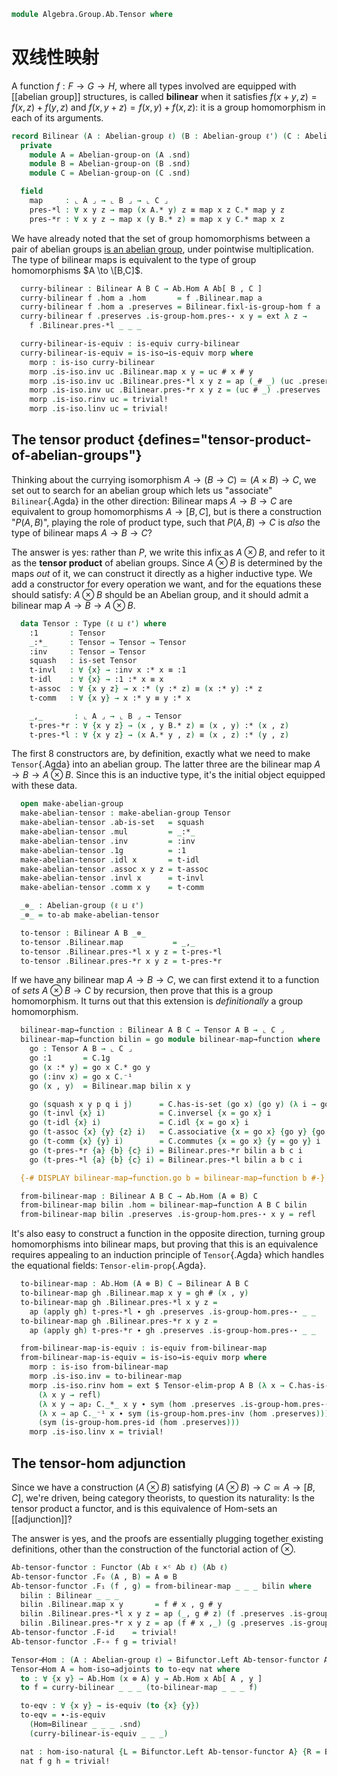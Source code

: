 <!--
```agda
open import Algebra.Group.Ab.Hom
open import Algebra.Group.Ab
open import Algebra.Group

open import Cat.Displayed.Univalence.Thin
open import Cat.Functor.Adjoint.Hom
open import Cat.Instances.Product
open import Cat.Displayed.Total
open import Cat.Functor.Adjoint
open import Cat.Prelude

import Cat.Functor.Bifunctor as Bifunctor
```
-->

```agda
module Algebra.Group.Ab.Tensor where
```

# 双线性映射

<!--
```agda
private variable
  ℓ ℓ' ℓ'' : Level
```
-->

A function $f : F \to G \to H$, where all types involved are equipped
with [[abelian group]] structures, is called **bilinear** when it
satisfies $f(x + y, z) = f(x, z) + f(y, z)$ and $f(x, y + z) = f(x, y) +
f(x, z)$: it is a group homomorphism in each of its arguments.

```agda
record Bilinear (A : Abelian-group ℓ) (B : Abelian-group ℓ') (C : Abelian-group ℓ'') : Type (ℓ ⊔ ℓ' ⊔ ℓ'') where
  private
    module A = Abelian-group-on (A .snd)
    module B = Abelian-group-on (B .snd)
    module C = Abelian-group-on (C .snd)

  field
    map     : ⌞ A ⌟ → ⌞ B ⌟ → ⌞ C ⌟
    pres-*l : ∀ x y z → map (x A.* y) z ≡ map x z C.* map y z
    pres-*r : ∀ x y z → map x (y B.* z) ≡ map x y C.* map x z
```

<!--
```agda
  fixl-is-group-hom : ∀ a →
    is-group-hom B.Abelian→Group-on C.Abelian→Group-on (map a)
  fixl-is-group-hom a .is-group-hom.pres-⋆ x y = pres-*r a x y

  fixr-is-group-hom : ∀ b →
    is-group-hom A.Abelian→Group-on C.Abelian→Group-on (λ a → map a b)
  fixr-is-group-hom b .is-group-hom.pres-⋆ x y = pres-*l x y b

  module fixl {a} = is-group-hom (fixl-is-group-hom a)
  module fixr {a} = is-group-hom (fixr-is-group-hom a)

  open fixl
    renaming ( pres-id   to pres-idr
             ; pres-inv  to pres-invr
             ; pres-diff to pres-diffr
             )
    hiding ( pres-⋆ )
    public
  open fixr
    renaming ( pres-id   to pres-idl
             ; pres-inv  to pres-invl
             ; pres-diff to pres-diffl
             )
    hiding ( pres-⋆ )
    public

module _ {A : Abelian-group ℓ} {B : Abelian-group ℓ'} {C : Abelian-group ℓ''} where
  private
    module A = Abelian-group-on (A .snd)
    module B = Abelian-group-on (B .snd)
    module C = Abelian-group-on (C .snd)

    Bilinear-path
      : {ba bb : Bilinear A B C}
      → (∀ x y → Bilinear.map ba x y ≡ Bilinear.map bb x y)
      → ba ≡ bb
    Bilinear-path {ba = ba} {bb} p = q where
      open Bilinear

      q : ba ≡ bb
      q i .map x y = p x y i
      q i .pres-*l x y z = is-prop→pathp (λ i → C.has-is-set (p (x A.* y) z i) (p x z i C.* p y z i))
        (ba .pres-*l x y z) (bb .pres-*l x y z) i
      q i .pres-*r x y z = is-prop→pathp (λ i → C.has-is-set (p x (y B.* z) i) (p x y i C.* p x z i))
        (ba .pres-*r x y z) (bb .pres-*r x y z) i

  instance
    Extensional-bilinear
      : ∀ {ℓr} ⦃ ef : Extensional (⌞ A ⌟ → ⌞ B ⌟ → ⌞ C ⌟) ℓr ⦄ → Extensional (Bilinear A B C) ℓr
    Extensional-bilinear ⦃ ef ⦄ = injection→extensional! (λ h → Bilinear-path (λ x y → h # x # y)) ef

module _ {ℓ} (A B C : Abelian-group ℓ) where
```
-->

We have already noted that the set of group homomorphisms between a pair
of abelian groups [is an abelian group], under pointwise multiplication.
The type of bilinear maps is equivalent to the type of group
homomorphisms $A \to \[B,C]$.

[is an abelian group]: Algebra.Group.Ab.Hom.html

```agda
  curry-bilinear : Bilinear A B C → Ab.Hom A Ab[ B , C ]
  curry-bilinear f .hom a .hom       = f .Bilinear.map a
  curry-bilinear f .hom a .preserves = Bilinear.fixl-is-group-hom f a
  curry-bilinear f .preserves .is-group-hom.pres-⋆ x y = ext λ z →
    f .Bilinear.pres-*l _ _ _

  curry-bilinear-is-equiv : is-equiv curry-bilinear
  curry-bilinear-is-equiv = is-iso→is-equiv morp where
    morp : is-iso curry-bilinear
    morp .is-iso.inv uc .Bilinear.map x y = uc # x # y
    morp .is-iso.inv uc .Bilinear.pres-*l x y z = ap (_# _) (uc .preserves .is-group-hom.pres-⋆ _ _)
    morp .is-iso.inv uc .Bilinear.pres-*r x y z = (uc # _) .preserves .is-group-hom.pres-⋆ _ _
    morp .is-iso.rinv uc = trivial!
    morp .is-iso.linv uc = trivial!
```

## The tensor product {defines="tensor-product-of-abelian-groups"}

Thinking about the currying isomorphism $A \to (B \to C) \simeq (A
\times B) \to C$, we set out to search for an abelian group which lets
us "associate" `Bilinear`{.Agda} in the other direction: Bilinear maps
$A \to B \to C$ are equivalent to group homomorphisms $A \to [B,C]$, but
is there a construction "$P(A, B)$", playing the role of product type,
such that $P(A, B) \to C$ is _also_ the type of bilinear maps $A \to B
\to C$?

<!--
```agda
module _ {ℓ ℓ'} (A : Abelian-group ℓ) (B : Abelian-group ℓ') where
  private
    module A = Abelian-group-on (A .snd)
    module B = Abelian-group-on (B .snd)
```
-->

The answer is yes: rather than $P$, we write this infix as $A \otimes
B$, and refer to it as the **tensor product** of abelian groups. Since
$A \otimes B$ is determined by the maps _out_ of it, we can construct it
directly as a higher inductive type. We add a constructor for every
operation we want, and for the equations these should satisfy: $A
\otimes B$ should be an Abelian group, and it should admit a bilinear
map $A \to B \to A \otimes B$.

```agda
  data Tensor : Type (ℓ ⊔ ℓ') where
    :1       : Tensor
    _:*_     : Tensor → Tensor → Tensor
    :inv     : Tensor → Tensor
    squash   : is-set Tensor
    t-invl   : ∀ {x} → :inv x :* x ≡ :1
    t-idl    : ∀ {x} → :1 :* x ≡ x
    t-assoc  : ∀ {x y z} → x :* (y :* z) ≡ (x :* y) :* z
    t-comm   : ∀ {x y} → x :* y ≡ y :* x

    _,_       : ⌞ A ⌟ → ⌞ B ⌟ → Tensor
    t-pres-*r : ∀ {x y z} → (x , y B.* z) ≡ (x , y) :* (x , z)
    t-pres-*l : ∀ {x y z} → (x A.* y , z) ≡ (x , z) :* (y , z)
```

The first 8 constructors are, by definition, exactly what we need to
make `Tensor`{.Agda} into an abelian group. The latter three are the
bilinear map $A \to B \to A \otimes B$. Since this is an inductive type,
it's the initial object equipped with these data.

```agda
  open make-abelian-group
  make-abelian-tensor : make-abelian-group Tensor
  make-abelian-tensor .ab-is-set   = squash
  make-abelian-tensor .mul         = _:*_
  make-abelian-tensor .inv         = :inv
  make-abelian-tensor .1g          = :1
  make-abelian-tensor .idl x       = t-idl
  make-abelian-tensor .assoc x y z = t-assoc
  make-abelian-tensor .invl x      = t-invl
  make-abelian-tensor .comm x y    = t-comm

  _⊗_ : Abelian-group (ℓ ⊔ ℓ')
  _⊗_ = to-ab make-abelian-tensor

  to-tensor : Bilinear A B _⊗_
  to-tensor .Bilinear.map           = _,_
  to-tensor .Bilinear.pres-*l x y z = t-pres-*l
  to-tensor .Bilinear.pres-*r x y z = t-pres-*r
```

<!--
```agda
  Tensor-elim-prop
    : ∀ {ℓ'} {P : Tensor → Type ℓ'}
    → (∀ x → is-prop (P x))
    → (∀ x y → P (x , y))
    → (∀ {x y} → P x → P y → P (x :* y))
    → (∀ {x} → P x → P (:inv x))
    → P :1
    → ∀ x → P x
  Tensor-elim-prop {P = P} pprop ppair padd pinv pz = go where
    go : ∀ x → P x
    go (x , y) = ppair x y
    go :1 = pz
    go (x :* y) = padd (go x) (go y)
    go (:inv x) = pinv (go x)
    go (squash x y p q i j) = is-prop→squarep (λ i j → pprop (squash x y p q i j))
      (λ i → go x) (λ i → go (p i)) (λ i → go (q i)) (λ i → go y) i j
    go (t-invl {x} i) = is-prop→pathp (λ i → pprop (t-invl i)) (padd (pinv (go x)) (go x)) pz i
    go (t-idl {x} i) = is-prop→pathp (λ i → pprop (t-idl i)) (padd pz (go x)) (go x) i
    go (t-assoc {x} {y} {z} i) =
      is-prop→pathp (λ i → pprop (t-assoc i))
        (padd (go x) (padd (go y) (go z)))
        (padd (padd (go x) (go y)) (go z))
        i
    go (t-comm {x} {y} i) =
      is-prop→pathp (λ i → pprop (t-comm i)) (padd (go x) (go y)) (padd (go y) (go x)) i
    go (t-pres-*r {x} {y} {z} i) = is-prop→pathp (λ i → pprop (t-pres-*r i)) (ppair x (y B.* z)) (padd (ppair x y) (ppair x z)) i
    go (t-pres-*l {x} {y} {z} i) = is-prop→pathp (λ i → pprop (t-pres-*l i)) (ppair (x A.* y) z) (padd (ppair x z) (ppair y z)) i

module _ {ℓ ℓ' ℓ''} (A : Abelian-group ℓ) (B : Abelian-group ℓ') (C : Abelian-group ℓ'') where
  private
    module A = Abelian-group-on (A .snd)
    module B = Abelian-group-on (B .snd)
    module C = Abelian-group-on (C .snd)
```
-->

If we have any bilinear map $A \to B \to C$, we can first extend it to a
function of _sets_ $A \otimes B \to C$ by recursion, then prove that
this is a group homomorphism. It turns out that this extension is
_definitionally_ a group homomorphism.

```agda
  bilinear-map→function : Bilinear A B C → Tensor A B → ⌞ C ⌟
  bilinear-map→function bilin = go module bilinear-map→function where
    go : Tensor A B → ⌞ C ⌟
    go :1       = C.1g
    go (x :* y) = go x C.* go y
    go (:inv x) = go x C.⁻¹
    go (x , y)  = Bilinear.map bilin x y

    go (squash x y p q i j)      = C.has-is-set (go x) (go y) (λ i → go (p i)) (λ i → go (q i)) i j
    go (t-invl {x} i)            = C.inversel {x = go x} i
    go (t-idl {x} i)             = C.idl {x = go x} i
    go (t-assoc {x} {y} {z} i)   = C.associative {x = go x} {go y} {go z} i
    go (t-comm {x} {y} i)        = C.commutes {x = go x} {y = go y} i
    go (t-pres-*r {a} {b} {c} i) = Bilinear.pres-*r bilin a b c i
    go (t-pres-*l {a} {b} {c} i) = Bilinear.pres-*l bilin a b c i

  {-# DISPLAY bilinear-map→function.go b = bilinear-map→function b #-}
```

<!--
```agda
module _ {ℓ} (A B C : Abelian-group ℓ) where
  private
    module A = Abelian-group-on (A .snd)
    module B = Abelian-group-on (B .snd)
    module C = Abelian-group-on (C .snd)

```
-->

```agda
  from-bilinear-map : Bilinear A B C → Ab.Hom (A ⊗ B) C
  from-bilinear-map bilin .hom = bilinear-map→function A B C bilin
  from-bilinear-map bilin .preserves .is-group-hom.pres-⋆ x y = refl
```

It's also easy to construct a function in the opposite direction,
turning group homomorphisms into bilinear maps, but proving that this is
an equivalence requires appealing to an induction principle of
`Tensor`{.Agda} which handles the equational fields:
`Tensor-elim-prop`{.Agda}.

```agda
  to-bilinear-map : Ab.Hom (A ⊗ B) C → Bilinear A B C
  to-bilinear-map gh .Bilinear.map x y = gh # (x , y)
  to-bilinear-map gh .Bilinear.pres-*l x y z =
    ap (apply gh) t-pres-*l ∙ gh .preserves .is-group-hom.pres-⋆ _ _
  to-bilinear-map gh .Bilinear.pres-*r x y z =
    ap (apply gh) t-pres-*r ∙ gh .preserves .is-group-hom.pres-⋆ _ _

  from-bilinear-map-is-equiv : is-equiv from-bilinear-map
  from-bilinear-map-is-equiv = is-iso→is-equiv morp where
    morp : is-iso from-bilinear-map
    morp .is-iso.inv = to-bilinear-map
    morp .is-iso.rinv hom = ext $ Tensor-elim-prop A B (λ x → C.has-is-set _ _)
      (λ x y → refl)
      (λ x y → ap₂ C._*_ x y ∙ sym (hom .preserves .is-group-hom.pres-⋆ _ _))
      (λ x → ap C._⁻¹ x ∙ sym (is-group-hom.pres-inv (hom .preserves)))
      (sym (is-group-hom.pres-id (hom .preserves)))
    morp .is-iso.linv x = trivial!
```

<!--
```agda
  Bilinear≃Hom : Bilinear A B C ≃ Ab.Hom (A ⊗ B) C
  Bilinear≃Hom = from-bilinear-map , from-bilinear-map-is-equiv

  Hom≃Bilinear : Ab.Hom (A ⊗ B) C ≃ Bilinear A B C
  Hom≃Bilinear = Bilinear≃Hom e⁻¹

  module Bilinear≃Hom = Equiv Bilinear≃Hom
  module Hom≃Bilinear = Equiv Hom≃Bilinear

module _ {ℓ} {A B C : Abelian-group ℓ} where instance
  Extensional-tensor-hom
    : ∀ {ℓr} ⦃ ef : Extensional (⌞ A ⌟ → ⌞ B ⌟ → ⌞ C ⌟) ℓr ⦄ → Extensional (Ab.Hom (A ⊗ B) C) ℓr
  Extensional-tensor-hom ⦃ ef ⦄ =
    injection→extensional!
      {f = λ f x y → f .hom (x , y)}
      (λ {x} p → Hom≃Bilinear.injective _ _ _ (ext (subst (ef .Pathᵉ _) p (ef .reflᵉ _))))
      auto
  {-# OVERLAPS Extensional-tensor-hom #-}
```
-->

## The tensor-hom adjunction

<!--
```agda
open Functor
```
-->

Since we have a construction $(A \otimes B)$ satisfying $(A \otimes B)
\to C \simeq A \to [B, C]$, we're driven, being category theorists, to
question its naturality: Is the tensor product a functor, and is this
equivalence of Hom-sets an [[adjunction]]?

The answer is yes, and the proofs are essentially plugging together
existing definitions, other than the construction of the functorial
action of $\otimes$.

```agda
Ab-tensor-functor : Functor (Ab ℓ ×ᶜ Ab ℓ) (Ab ℓ)
Ab-tensor-functor .F₀ (A , B) = A ⊗ B
Ab-tensor-functor .F₁ (f , g) = from-bilinear-map _ _ _ bilin where
  bilin : Bilinear _ _ _
  bilin .Bilinear.map x y       = f # x , g # y
  bilin .Bilinear.pres-*l x y z = ap (_, g # z) (f .preserves .is-group-hom.pres-⋆ _ _) ∙ t-pres-*l
  bilin .Bilinear.pres-*r x y z = ap (f # x ,_) (g .preserves .is-group-hom.pres-⋆ _ _) ∙ t-pres-*r
Ab-tensor-functor .F-id    = trivial!
Ab-tensor-functor .F-∘ f g = trivial!

Tensor⊣Hom : (A : Abelian-group ℓ) → Bifunctor.Left Ab-tensor-functor A ⊣ Bifunctor.Right Ab-hom-functor A
Tensor⊣Hom A = hom-iso→adjoints to to-eqv nat where
  to : ∀ {x y} → Ab.Hom (x ⊗ A) y → Ab.Hom x Ab[ A , y ]
  to f = curry-bilinear _ _ _ (to-bilinear-map _ _ _ f)

  to-eqv : ∀ {x y} → is-equiv (to {x} {y})
  to-eqv = ∙-is-equiv
    (Hom≃Bilinear _ _ _ .snd)
    (curry-bilinear-is-equiv _ _ _)

  nat : hom-iso-natural {L = Bifunctor.Left Ab-tensor-functor A} {R = Bifunctor.Right Ab-hom-functor A} to
  nat f g h = trivial!
```
